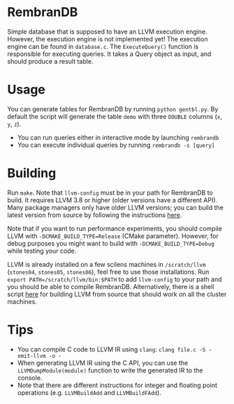 # RembranDB
Simple database that is supposed to have an LLVM execution engine. However, the execution engine is not implemented yet! The execution engine can be found in `database.c`. The `ExecuteQuery()` function is responsible for executing queries. It takes a Query object as input, and should produce a result table.

# Usage
You can generate tables for RembranDB by running `python gentbl.py`. By default the script will generate the table `demo` with three `DOUBLE` columns (`x`, `y`, `z`).

* You can run queries either in interactive mode by launching `rembrandb`
* You can execute individual queries by running `rembrandb -s [query]`

# Building
Run `make`. Note that `llvm-config` must be in your path for RembranDB to build. It requires LLVM 3.8 or higher (older versions have a different API). Many package managers only have older LLVM versions; you can build the latest version from source by following the instructions [here](http://clang.llvm.org/get_started.html). 

Note that if you want to run performance experiments, you should compile LLVM with `-DCMAKE_BUILD_TYPE=Release` (CMake parameter). However, for debug purposes you might want to build with `-DCMAKE_BUILD_TYPE=Debug` while testing your code. 

LLVM is already installed on a few scilens machines in `/scratch/llvm` (`stones04`, `stones05`, `stones06`), feel free to use those installations. Run `export PATH=/scratch/llvm/bin:$PATH` to add `llvm-config` to your path and you should be able to compile RembranDB. Alternatively, there is a shell script [here](https://gist.github.com/Mytherin/3b6ef566dee90bb27a815a860bd1a03f) for building LLVM from source that should work on all the cluster machines. 

# Tips
* You can compile C code to LLVM IR using `clang`: `clang file.c -S -emit-llvm -o -`
* When generating LLVM IR using the C API, you can use the `LLVMDumpModule(module)` function to write the generated IR to the console.
* Note that there are different instructions for integer and floating point operations (e.g. `LLVMBuildAdd` and `LLVMBuildFAdd`).
